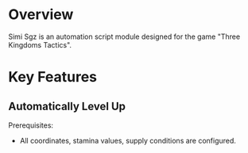 # Overview
Simi Sgz is an automation script module designed for the game "Three Kingdoms Tactics".
# Key Features
## Automatically Level Up
Prerequisites:
* All coordinates, stamina values, supply conditions are configured. 

